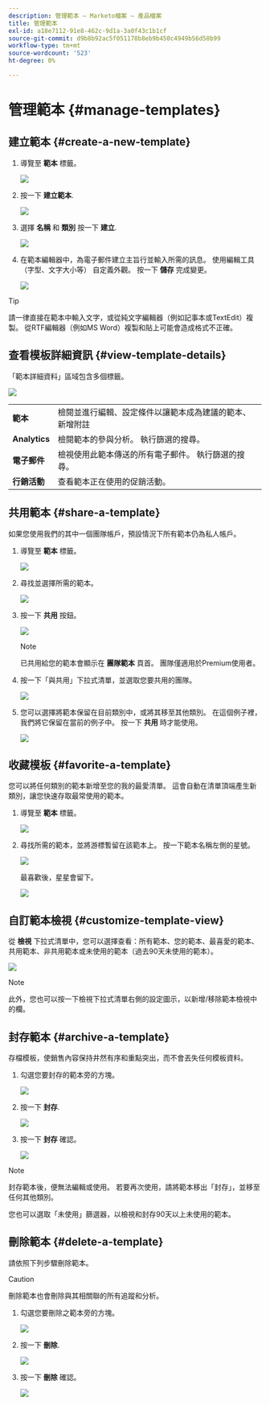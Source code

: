 ```yaml
---
description: 管理範本 — Marketo檔案 — 產品檔案
title: 管理範本
exl-id: a18e7112-91e8-462c-9d1a-3a0f43c1b1cf
source-git-commit: d9b8b92ac5f051178b8eb9b450c4949b56d50b99
workflow-type: tm+mt
source-wordcount: '523'
ht-degree: 0%

---
```


# 管理範本 {#manage-templates}

## 建立範本 {#create-a-new-template}

1. 導覽至 **範本** 標籤。

   ![](assets/manage-templates-1.png)

1. 按一下 **建立範本**.

   ![](assets/manage-templates-2.png)

1. 選擇 **名稱** 和 **類別** 按一下 **建立**.

   ![](assets/manage-templates-3.png)

1. 在範本編輯器中，為電子郵件建立主旨行並輸入所需的訊息。 使用編輯工具（字型、文字大小等） 自定義外觀。 按一下 **儲存** 完成變更。

   ![](assets/manage-templates-4.png)

>[!TIP]
>
>請一律直接在範本中輸入文字，或從純文字編輯器（例如記事本或TextEdit）複製。 從RTF編輯器（例如MS Word）複製和貼上可能會造成格式不正確。

## 查看模板詳細資訊 {#view-template-details}

「範本詳細資料」區域包含多個標籤。

![](assets/manage-templates-4a.png)

<table>
 <tr>
  <td><strong>範本</strong></td>
  <td>檢閱並進行編輯、設定條件以讓範本成為建議的範本、新增附註</td>
 </tr>
 <tr>
  <td><strong>Analytics</strong></td>
  <td>檢閱範本的參與分析。 執行篩選的搜尋。</td>
 </tr>
 <tr>
  <td><strong>電子郵件</strong></td>
  <td>檢視使用此範本傳送的所有電子郵件。 執行篩選的搜尋。</td>
 </tr>
 <tr>
  <td><strong>行銷活動</strong></td>
  <td>查看範本正在使用的促銷活動。</td>
 </tr>
</table>

## 共用範本 {#share-a-template}

如果您使用我們的其中一個團隊帳戶，預設情況下所有範本仍為私人帳戶。

1. 導覽至 **範本** 標籤。

   ![](assets/manage-templates-5.png)

1. 尋找並選擇所需的範本。

   ![](assets/manage-templates-6.png)

1. 按一下 **共用** 按鈕。

   ![](assets/manage-templates-7.png)

   >[!NOTE]
   >
   >已共用給您的範本會顯示在 **團隊範本** 頁首。 團隊僅適用於Premium使用者。

1. 按一下「與共用」下拉式清單，並選取您要共用的團隊。

   ![](assets/manage-templates-8.png)

1. 您可以選擇將範本保留在目前類別中，或將其移至其他類別。 在這個例子裡，我們將它保留在當前的例子中。 按一下 **共用** 時才能使用。

   ![](assets/manage-templates-9.png)

## 收藏模板 {#favorite-a-template}

您可以將任何類別的範本新增至您的我的最愛清單。 這會自動在清單頂端產生新類別，讓您快速存取最常使用的範本。

1. 導覽至 **範本** 標籤。

   ![](assets/manage-templates-10.png)

1. 尋找所需的範本，並將游標暫留在該範本上。 按一下範本名稱左側的星號。

   ![](assets/manage-templates-11.png)

   最喜歡後，星星會留下。

   ![](assets/manage-templates-12.png)

## 自訂範本檢視 {#customize-template-view}

從 **檢視** 下拉式清單中，您可以選擇查看：所有範本、您的範本、最喜愛的範本、共用範本、非共用範本或未使用的範本（過去90天未使用的範本）。

![](assets/manage-templates-13.png)

>[!NOTE]
>
>此外，您也可以按一下檢視下拉式清單右側的設定圖示，以新增/移除範本檢視中的欄。

## 封存範本 {#archive-a-template}

存檔模板，使銷售內容保持井然有序和重點突出，而不會丟失任何模板資料。

1. 勾選您要封存的範本旁的方塊。

   ![](assets/manage-templates-14.png)

1. 按一下 **封存**.

   ![](assets/manage-templates-15.png)

1. 按一下 **封存** 確認。

   ![](assets/manage-templates-16.png)

>[!NOTE]
>
>封存範本後，便無法編輯或使用。 若要再次使用，請將範本移出「封存」，並移至任何其他類別。

您也可以選取「未使用」篩選器，以檢視和封存90天以上未使用的範本。

## 刪除範本 {#delete-a-template}

請依照下列步驟刪除範本。

>[!CAUTION]
>
>刪除範本也會刪除與其相關聯的所有追蹤和分析。

1. 勾選您要刪除之範本旁的方塊。

   ![](assets/manage-templates-17.png)

1. 按一下 **刪除**.

   ![](assets/manage-templates-18.png)

1. 按一下 **刪除** 確認。

   ![](assets/manage-templates-19.png)
